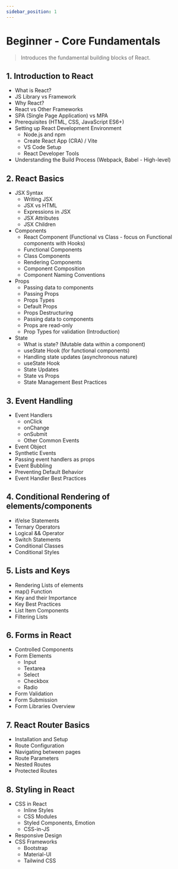 ```yaml
---
sidebar_position: 1
---
```


# Beginner - Core Fundamentals

> Introduces the fundamental building blocks of React.

## 1. Introduction to React

- What is React?
- JS Library vs Framework
- Why React?
- React vs Other Frameworks
- SPA (Single Page Application) vs MPA
- Prerequisites (HTML, CSS, JavaScript ES6+)
- Setting up React Development Environment
  - Node.js and npm
  - Create React App (CRA) / Vite
  - VS Code Setup
  - React Developer Tools
- Understanding the Build Process (Webpack, Babel - High-level)

## 2. React Basics

- JSX Syntax
  - Writing JSX
  - JSX vs HTML
  - Expressions in JSX
  - JSX Attributes
  - JSX Children
- Components
  - React Component (Functional vs Class - focus on Functional components with Hooks)
  - Functional Components
  - Class Components
  - Rendering Components
  - Component Composition
  - Component Naming Conventions
- Props
  - Passing data to components
  - Passing Props
  - Props Types
  - Default Props
  - Props Destructuring
  - Passing data to components
  - Props are read-only
  - Prop Types for validation (Introduction)
- State
  - What is state? (Mutable data within a component)
  - useState Hook (for functional components)
  - Handling state updates (asynchronous nature)
  - useState Hook
  - State Updates
  - State vs Props
  - State Management Best Practices

## 3. Event Handling

- Event Handlers
  - onClick
  - onChange
  - onSubmit
  - Other Common Events
- Event Object
- Synthetic Events
- Passing event handlers as props
- Event Bubbling
- Preventing Default Behavior
- Event Handler Best Practices

## 4. Conditional Rendering of elements/components

- if/else Statements
- Ternary Operators
- Logical && Operator
- Switch Statements
- Conditional Classes
- Conditional Styles

## 5. Lists and Keys

- Rendering Lists of elements
- map() Function
- Key and their Importance
- Key Best Practices
- List Item Components
- Filtering Lists

## 6. Forms in React

- Controlled Components
- Form Elements
  - Input
  - Textarea
  - Select
  - Checkbox
  - Radio
- Form Validation
- Form Submission
- Form Libraries Overview

## 7. React Router Basics

- Installation and Setup
- Route Configuration
- Navigating between pages
- Route Parameters
- Nested Routes
- Protected Routes

## 8. Styling in React

- CSS in React
  - Inline Styles
  - CSS Modules
  - Styled Components, Emotion
  - CSS-in-JS
- Responsive Design
- CSS Frameworks
  - Bootstrap
  - Material-UI
  - Tailwind CSS
